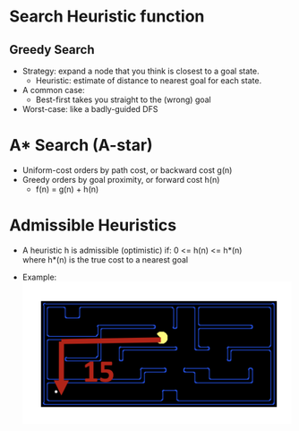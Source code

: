 # Search Heuristic function
## Greedy Search
* Strategy: expand a node that you think is closest to a goal state.
    * Heuristic: estimate of distance to nearest goal for each state.
* A common case:
    * Best-first takes you straight to the (wrong) goal
* Worst-case: like a badly-guided DFS

# A* Search (A-star)
* Uniform-cost orders by path cost, or backward cost g(n)
* Greedy orders by goal proximity, or forward cost h(n)
    * f(n) = g(n) + h(n)

# Admissible Heuristics
* A heuristic h is admissible (optimistic) if:
    0 <= h(n) <= h*(n)  
where h*(n) is the true cost to a nearest goal

* Example: 
![](/materials/images/admissibleExample.png)
